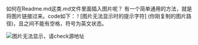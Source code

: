 如何在Readme.md这类.md文件里面插入图片呢？
有一个简单通用的方法，就是将图片链接过来。code如下：
! [图片无法显示时的提示字符] (你刚复制的图片路径)，且之间不能有空格，符号为英文状态。

![图片无法显示，请check源地址](https://image.baidu.com/search/detail?ct=503316480&z=0&ipn=d&word=git&step_word=&hs=0&pn=1&spn=0&di=92950&pi=0&rn=1&tn=baiduimagedetail&is=0%2C0&istype=0&ie=utf-8&oe=utf-8&in=&cl=2&lm=-1&st=undefined&cs=535307467%2C1668671476&os=1060107571%2C2241222538&simid=3431342112%2C466804850&adpicid=0&lpn=0&ln=1734&fr=&fmq=1552441561902_R&fm=&ic=undefined&s=undefined&hd=undefined&latest=undefined&copyright=undefined&se=&sme=&tab=0&width=undefined&height=undefined&face=undefined&ist=&jit=&cg=&bdtype=0&oriquery=&objurl=http%3A%2F%2Fstatic.open-open.com%2Fnews%2FuploadImg%2F20160130%2F20160130200859_115.jpg&fromurl=ippr_z2C%24qAzdH3FAzdH3Fooo_z%26e3B5rjg-5rjg_z%26e3Bv54AzdH3FgjofAzdH3FetjoAzdH3Fd0bkm9&gsm=0&rpstart=0&rpnum=0&islist=&querylist=&force=undefined
)


